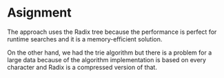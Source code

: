 # Asignment


The approach uses the Radix tree because the performance is perfect for runtime searches and it is a memory-efficient solution. 

On the other hand, we had the trie algorithm but there is a problem for a large data because of the algorithm implementation is based on every character and Radix is a compressed version of that.
